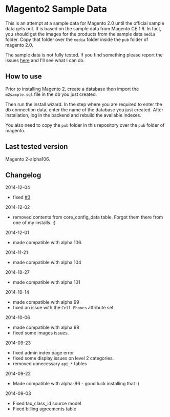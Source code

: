 Magento2 Sample Data
==============

This is an attempt at a sample data for Magento 2.0 until the official sample data gets out.
It is based on the sample data from Magento CE 1.6.
In fact, you should get the images for the products from the sample data `media` folder.
Copy that folder over the `media` folder inside the `pub` folder of magento 2.0.

The sample data is not fully tested.
If you find something please report the issues <a href="https://github.com/tzyganu/m2-sample-data/issues">here</a> and I'll see what I can do.

How to use
----------
Prior to installing Magento 2,
create a database then import the `m2sample.sql` file in the db you just created.

Then run the install wizard.
In the step where you are required to enter the db connection data, enter the name of the database you just created.
After installation, log in the backend and rebuild the available indexes.

You also need to copy the `pub` folder in this repository over the `pub` folder of magento.

Last tested version
---------
Magento 2-alpha106.


Changelog
------------

2014-12-04
 - fixed [#3](https://github.com/tzyganu/m2-sample-data/issues/3)

2014-12-02
 - removed contents from core_config_data table. Forgot them there from one of my installs. :)

2014-12-01
 - made compatible with alpha 106.

2014-11-21
 - made compatible with alpha 104

2014-10-27
 - made compatible with alpha 101

2014-10-14
 - made compatible with alpha 99
 - fixed an issue with the `Cell Phones` attribute set.

2014-10-06
 - made compatible with alpha 98
 - fixed some images issues.

2014-09-23

 - fixed admin index page error
 - fixed some display issues on level 2 categories.
 - removed unnecessary `api_*` tables

2014-09-22

 - Made compatible with alpha-96 - good luck installing that :)

2014-09-03

 - Fixed tax_class_id source model
 - Fixed billing agreements table


